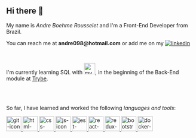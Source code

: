 <!-- ### Hi there 👋 -->

<!--
**andrerousselet/andrerousselet** is a ✨ _special_ ✨ repository because its `README.md` (this file) appears on your GitHub profile.

Here are some ideas to get you started:

- 🔭 I’m currently working on ...
- 🌱 I’m currently learning ...
- 👯 I’m looking to collaborate on ...
- 🤔 I’m looking for help with ...
- 💬 Ask me about ...
- 📫 How to reach me: ...
- 😄 Pronouns: ...
- ⚡ Fun fact: ...
-->

<h2>Hi there 👋</h2>

<p>My name is <em>Andre Boehme Rousselet</em> and I'm a Front-End Developer from Brazil.</p>

<p>You can reach me at <strong>andre098@hotmail.com</strong> or add me on my 
  <a href="https://www.linkedin.com/in/andre-boehme-rousselet/">
    <img src="https://camo.githubusercontent.com/a80d00f23720d0bc9f55481cfcd77ab79e141606829cf16ec43f8cacc7741e46/68747470733a2f2f696d672e736869656c64732e696f2f62616467652f4c696e6b6564496e2d3030373742353f7374796c653d666f722d7468652d6261646765266c6f676f3d6c696e6b6564696e266c6f676f436f6c6f723d7768697465" alt="linkedin" valign="bottom"/>
  </a>
</p>


<br />

<p>I'm currently learning SQL with <a href="#"><img src="https://cdn.jsdelivr.net/gh/devicons/devicon/icons/mysql/mysql-original.svg" alt="mysql-icon" width="30px" heigth="30px"/></a>, in the beginning of the Back-End module at <a href="https://www.betrybe.com/">Trybe</a>.</p>

<br />
<br />

<p>So far, I have learned and worked the following <em>languages and tools</em>:</p>

<a href="#">
  <img
    src="https://cdn.jsdelivr.net/gh/devicons/devicon/icons/git/git-original.svg"
    alt="git-icon"
    width="40px"
    height="40px"
  />
</a>
<a href="#">
  <img
    src="https://cdn.jsdelivr.net/gh/devicons/devicon/icons/html5/html5-original.svg"
    alt="html-icon"
    width="40px"
    height="40px"
  />
</a>
<a href="#">
  <img
    src="https://cdn.jsdelivr.net/gh/devicons/devicon/icons/css3/css3-original.svg"
    alt="css-icon"
    width="40px"
    height="40px"
  />
</a>
<a href="#">
  <img
    src="https://cdn.jsdelivr.net/gh/devicons/devicon/icons/javascript/javascript-original.svg"
    alt="js-icon"
    width="40px"
    height="40px"
  />
</a>
<a href="#">
  <img
    src="https://cdn.jsdelivr.net/gh/devicons/devicon/icons/jest/jest-plain.svg"
    alt="jest-icon"
    width="40px"
    height="40px"
  />
</a>
<a href="#">
  <img
    src="https://cdn.jsdelivr.net/gh/devicons/devicon/icons/react/react-original.svg"
    alt="react-icon"
    width="40px"
    height="40px"
  />
</a>
<a href="#">
  <img
    src="https://cdn.jsdelivr.net/gh/devicons/devicon/icons/redux/redux-original.svg"
    alt="redux-icon"
    width="40px"
    height="40px"
  />
</a>
<a href="#">
  <img
    src="https://cdn.jsdelivr.net/gh/devicons/devicon/icons/bootstrap/bootstrap-original.svg"
    alt="bootstrap-icon"
    width="40px"
    height="40px"
  />
</a>
<a href="#">
  <img
    src="https://cdn.jsdelivr.net/gh/devicons/devicon/icons/docker/docker-original.svg"
    alt="docker-icon"
    width="40px"
    height="40px"
  />
</a>
          
